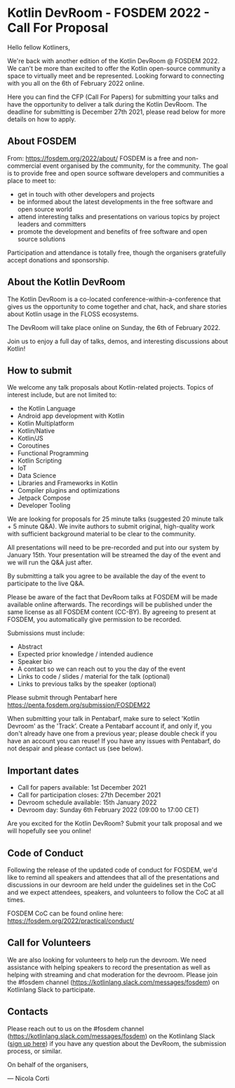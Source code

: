 # Kotlin DevRoom - FOSDEM 2022 - Call For Proposal 

Hello fellow Kotliners,

We're back with another edition of the Kotlin DevRoom @ FOSDEM 2022. We can't be more than excited to offer the Kotlin open-source community a space to virtually meet and be represented. Looking forward to connecting with you all on the 6th of February 2022 online.

Here you can find the CFP (Call For Papers) for submitting your talks and have the opportunity to deliver a talk during the Kotlin DevRoom. The deadline for submitting is December 27th 2021, please read below for more details on how to apply.

## About FOSDEM
From: https://fosdem.org/2022/about/
FOSDEM is a free and non-commercial event organised by the community, for the community.
The goal is to provide free and open source software developers and communities a place to meet to:

- get in touch with other developers and projects
- be informed about the latest developments in the free software and open source world
- attend interesting talks and presentations on various topics by project leaders and committers
- promote the development and benefits of free software and open source solutions

Participation and attendance is totally free, though the organisers gratefully accept donations and sponsorship.

## About the Kotlin DevRoom

The Kotlin DevRoom is a co-located conference-within-a-conference that gives us the opportunity to come together and chat, hack, and share stories about Kotlin usage in the FLOSS ecosystems.

The DevRoom will take place online on Sunday, the 6th of February 2022. 

Join us to enjoy a full day of talks, demos, and interesting discussions about Kotlin!

## How to submit

We welcome any talk proposals about Kotlin-related projects.
Topics of interest include, but are not limited to:

- the Kotlin Language
- Android app development with Kotlin
- Kotlin Multiplatform
- Kotlin/Native
- Kotlin/JS
- Coroutines
- Functional Programming
- Kotlin Scripting
- IoT
- Data Science
- Libraries and Frameworks in Kotlin
- Compiler plugins and optimizations
- Jetpack Compose
- Developer Tooling

We are looking for proposals for 25 minute talks (suggested 20 minute talk + 5 minute Q&A).
We invite authors to submit original, high-quality work with sufficient background material to be clear to the community.

All presentations will need to be pre-recorded and put into our system by January 15th. Your presentation will be streamed the day of the event and we will run the Q&A just after.

By submitting a talk you agree to be available the day of the event to participate to the live Q&A.

Please be aware of the fact that DevRoom talks at FOSDEM will be made available online afterwards. The recordings will be published under the same license as all FOSDEM content (CC-BY). By agreeing to present at FOSDEM, you automatically give permission to be recorded.

Submissions must include:

- Abstract
- Expected prior knowledge / intended audience
- Speaker bio
- A contact so we can reach out to you the day of the event
- Links to code / slides / material for the talk (optional)
- Links to previous talks by the speaker (optional)

Please submit through Pentabarf here https://penta.fosdem.org/submission/FOSDEM22

When submitting your talk in Pentabarf, make sure to select 'Kotlin Devroom' as the 'Track’.
Create a Pentabarf account if, and only if, you don't already have one from a previous year; please double check if you have an account you can reuse! If you have any issues with Pentabarf, do not despair and please contact us (see below).

## Important dates

- Call for papers available: 1st December 2021
- Call for participation closes: 27th December 2021
- Devroom schedule available: 15th January 2022
- Devroom day: Sunday 6th February 2022 (09:00 to 17:00 CET)

Are you excited for the Kotlin DevRoom? Submit your talk proposal and we will hopefully see you online!

## Code of Conduct

Following the release of the updated code of conduct for FOSDEM, we'd like to remind all speakers and attendees that all of the presentations and discussions in our devroom are held under the guidelines set in the CoC and we expect attendees, speakers, and volunteers to follow the CoC at all times.

FOSDEM CoC can be found online here: https://fosdem.org/2022/practical/conduct/ 

## Call for Volunteers

We are also looking for volunteers to help run the devroom. We need assistance with helping speakers to record the presentation as well as helping with streaming and chat moderation for the devroom. Please join the #fosdem channel (https://kotlinlang.slack.com/messages/fosdem) on Kotlinlang Slack to participate.

## Contacts

Please reach out to us on the #fosdem channel (https://kotlinlang.slack.com/messages/fosdem) on the Kotlinlang Slack ([sign up here](https://t.co/kwvW0nQzRf?amp=1)) if you have any question about the DevRoom, the submission process, or similar.

On behalf of the organisers,

— Nicola Corti
